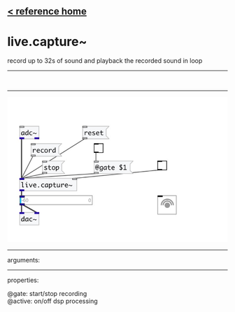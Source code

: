 [< reference home](index.html)
---

# live.capture~


record up to 32s of sound and playback the recorded sound in
            loop

---

<br>


---


![example](examples/live.capture~-example.jpg)

---
arguments:


---
properties:

@gate: start/stop
            recording<br>
@active: on/off dsp
            processing<br>

